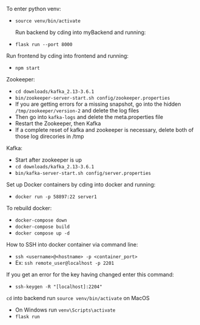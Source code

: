 To enter python venv:

- `source venv/bin/activate`

  Run backend by cding into myBackend and running:

- `flask run --port 8000`

Run frontend by cding into frontend and running:

- `npm start`

Zookeeper:

- `cd downloads/kafka_2.13-3.6.1`
- `bin/zookeeper-server-start.sh config/zookeeper.properties`
- If you are getting errors for a missing snapshot, go into the hidden `/tmp/zookeeper/version-2` and delete the log files
- Then go into `kafka-logs` and delete the meta.properties file
- Restart the Zookeeper, then Kafka
- If a complete reset of kafka and zookeeper is necessary, delete both of those log direcories in /tmp

Kafka:

- Start after zookeeper is up
- `cd downloads/kafka_2.13-3.6.1`
- `bin/kafka-server-start.sh config/server.properties`

Set up Docker containers by cding into docker and running:

- `docker run -p 58897:22 server1`

To rebuild docker:

- `docker-compose down`
- `docker-compose build`
- `docker compose up -d`

How to SSH into docker container via command line:

- `ssh <username>@<hostname> -p <container_port>`
- Ex: `ssh remote_user@localhost -p 2201`

If you get an error for the key having changed enter this command:

- `ssh-keygen -R "[localhost]:2204"`

`cd` into backend
run `source venv/bin/activate` on MacOS

- On Windows run `venv\Scripts\activate`
- `flask run`
